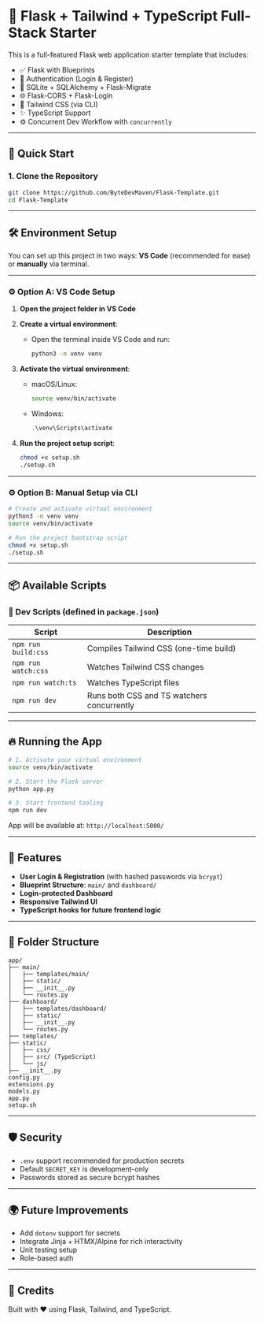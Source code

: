 # 🧪 Flask + Tailwind + TypeScript Full-Stack Starter

This is a full-featured Flask web application starter template that includes:

- ✅ Flask with Blueprints
- 🔐 Authentication (Login & Register)
- 🧩 SQLite + SQLAlchemy + Flask-Migrate
- 🌐 Flask-CORS + Flask-Login
- 💅 Tailwind CSS (via CLI)
- ✨ TypeScript Support
- ⚙️ Concurrent Dev Workflow with `concurrently`

---

## 🚀 Quick Start

### 1. Clone the Repository

```bash
git clone https://github.com/ByteDevMaven/Flask-Template.git
cd Flask-Template
```

---

## 🛠️ Environment Setup

You can set up this project in two ways: **VS Code** (recommended for ease) or **manually** via terminal.

---

### ⚙️ Option A: VS Code Setup

1. **Open the project folder in VS Code**
2. **Create a virtual environment**:
   - Open the terminal inside VS Code and run:

     ```bash
     python3 -m venv venv
     ```

3. **Activate the virtual environment**:
   - macOS/Linux:

     ```bash
     source venv/bin/activate
     ```

   - Windows:

     ```powershell
     .\venv\Scripts\activate
     ```

4. **Run the project setup script**:

   ```bash
   chmod +x setup.sh
   ./setup.sh
   ```

---

### ⚙️ Option B: Manual Setup via CLI

```bash
# Create and activate virtual environment
python3 -m venv venv
source venv/bin/activate

# Run the project bootstrap script
chmod +x setup.sh
./setup.sh
```

---

## 📦 Available Scripts

### 📌 Dev Scripts (defined in `package.json`)

| Script        | Description                                      |
|---------------|--------------------------------------------------|
| `npm run build:css` | Compiles Tailwind CSS (one-time build)      |
| `npm run watch:css` | Watches Tailwind CSS changes                |
| `npm run watch:ts`  | Watches TypeScript files                    |
| `npm run dev`       | Runs both CSS and TS watchers concurrently |

---

## 🔥 Running the App

```bash
# 1. Activate your virtual environment
source venv/bin/activate

# 2. Start the Flask server
python app.py

# 3. Start frontend tooling
npm run dev
```

App will be available at: `http://localhost:5000/`

---

## 🧪 Features

- **User Login & Registration** (with hashed passwords via `bcrypt`)
- **Blueprint Structure**: `main/` and `dashboard/`
- **Login-protected Dashboard**
- **Responsive Tailwind UI**
- **TypeScript hooks for future frontend logic**

---

## 📁 Folder Structure

```
app/
├── main/
│   ├── templates/main/
│   ├── static/
│   ├── __init__.py
│   └── routes.py
├── dashboard/
│   ├── templates/dashboard/
│   ├── static/
│   ├── __init__.py
│   └── routes.py
├── templates/
├── static/
│   ├── css/
│   ├── src/ (TypeScript)
│   └── js/
├── __init__.py
config.py
extensions.py
models.py
app.py
setup.sh
```

---

## 🛡️ Security

- `.env` support recommended for production secrets
- Default `SECRET_KEY` is development-only
- Passwords stored as secure bcrypt hashes

---

## 🌍 Future Improvements

- Add `dotenv` support for secrets
- Integrate Jinja + HTMX/Alpine for rich interactivity
- Unit testing setup
- Role-based auth

---

## 🙌 Credits

Built with ❤️ using Flask, Tailwind, and TypeScript.
